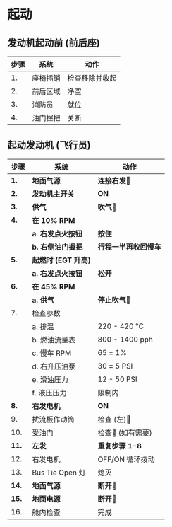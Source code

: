 # 起动

## 发动机起动前 (前后座)

| 步骤 | 系统     | 动作           |
| ---- | -------- | -------------- |
| 1.   | 座椅插销 | 检查移除并收起 |
| 2.   | 前后区域 | 净空           |
| 3.   | 消防员   | 就位           |
| 4.   | 油门握把 | 关断           |

## 起动发动机 (飞行员)

| 步骤    | 系统                  | 动作                   |
| ------- | --------------------- | ---------------------- |
| **1.**  | **地面气源**          | **连接右发**🔧         |
| **2.**  | **发动机主开关**      | **ON**                 |
| **3.**  | **供气**              | **吹气**🔧             |
| **4.**  | **在 10% RPM**        |                        |
|         | **a. 右发点火按钮**   | **按住**               |
|         | **b. 右侧油门握把**   | **行程一半再收回慢车** |
| **5.**  | **起燃时 (EGT 升高)** |                        |
|         | **a. 右发点火按钮**   | **松开**               |
| **6.**  | **在 45% RPM**        |                        |
|         | **a. 供气**       | **停止吹气**🔧         |
| 7.      | 检查参数              |                        |
|         | a. 排温               | 220 - 420 °C          |
|         | b. 燃油流量表         | 800 - 1400 pph         |
|         | c. 慢车 RPM           | 65 ± 1%               |
|         | d. 右升压油泵         | 30 ± 5 PSI            |
|         | e. 滑油压力           | 12 - 50 PSI            |
|         | f. 液压压力           | 限制内                 |
| **8.**  | **右发电机**          | **ON**                 |
| 9.      | 扰流板作动筒          | 检查 (左)🔧            |
| 10.     | 受油门                | 检查🔧 (如有需要)      |
| **11.** | **左发**              | **重复步骤 1-8**       |
| 12.     | 右发电机              | OFF/ON 循环拨动        |
| 13.     | Bus Tie Open 灯       | 熄灭                   |
| **14.** | **地面气源**          | **断开**🔧             |
| **15.** | **地面电源**          | **断开**🔧             |
| 16.     | 舱内检查              | 完成                   |
